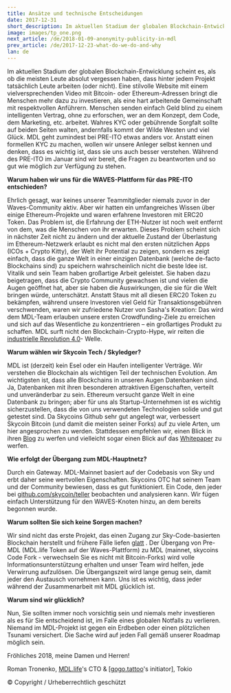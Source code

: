 ```yaml
---
title: Ansätze und technische Entscheidungen
date: 2017-12-31
short_description: Im aktuellen Stadium der globalen Blockchain-Entwicklung scheint es, als ob die meisten Leute absolut vergessen haben
image: images/tp_one.png
next_article: /de/2018-01-09-anonymity-publicity-in-mdl
prev_article: /de/2017-12-23-what-do-we-do-and-why
lan: de
---
```


Im aktuellen Stadium der globalen Blockchain-Entwicklung scheint es, als ob die meisten Leute absolut vergessen haben, dass hinter jedem Projekt tatsächlich Leute arbeiten (oder nicht). Eine stilvolle Website mit einem vielversprechenden Video mit Bitcoin- oder Ethereum-Adressen bringt die Menschen mehr dazu zu investieren, als eine hart arbeitende Gemeinschaft mit respektvollen Anführern. Menschen senden einfach Geld blind zu einem intelligenten Vertrag, ohne zu erforschen, wer an dem Konzept, dem Code, dem Marketing, etc. arbeitet. Wahres KYC oder gebührende Sorgfalt sollte auf beiden Seiten walten, andernfalls kommt der Wilde Westen und viel Glück. MDL geht zumindest bei PRE-ITO etwas anders vor. Anstatt einen formellen KYC zu machen, wollen wir unsere Anleger selbst kennen und denken, dass es wichtig ist, dass sie uns auch besser verstehen. Während des PRE-ITO im Januar sind wir bereit, die Fragen zu beantworten und so gut wie möglich zur Verfügung zu stehen.

**Warum haben wir uns für die WAVES-Plattform für das PRE-ITO entschieden?**

Ehrlich gesagt, war keines unserer Teammitglieder niemals zuvor in der Waves-Community aktiv. Aber wir hatten ein umfangreiches Wissen über einige Ethereum-Projekte und waren erfahrene Investoren mit ERC20 Token. Das Problem ist, die Erfahrung der ETH-Nutzer ist noch weit entfernt von dem, was die Menschen von ihr erwarten. Dieses Problem scheint sich in nächster Zeit nicht zu ändern und der aktuelle Zustand der Überlastung im Ethereum-Netzwerk erlaubt es nicht mal den ersten nützlichen Apps (ICOs + Crypto Kitty), der Welt ihr Potential zu zeigen, sondern es zeigt einfach, dass die ganze Welt in einer einzigen Datenbank (welche de-facto Blockchains sind) zu speichern wahrscheinlich nicht die beste Idee ist. Vitalik und sein Team haben großartige Arbeit geleistet. Sie haben dazu beigetragen, dass die Crypto Community gewachsen ist und vielen die Augen geöffnet hat, aber sie haben die Auswirkungen, die sie für die Welt bringen würde, unterschätzt. Anstatt Staus mit all diesen ERC20 Token zu bekämpfen, während unsere Investoren viel Geld für Transaktionsgebühren verschwenden, waren wir zufriedene Nutzer von Sasha's Kreation: Das wird dem MDL-Team erlauben unsere ersten Crowdfunding-Ziele zu erreichen und sich auf das Wesentliche zu konzentrieren – ein großartiges Produkt zu schaffen. MDL surft nicht den Blockchain-Crypto-Hype, wir reiten die [industrielle Revolution 4.0](https://en.wikipedia.org/wiki/Industry_4.0)- Welle.

**Warum wählen wir Skycoin Tech / Skyledger?**

MDL ist (derzeit) kein Esel oder ein Haufen intelligenter Verträge. Wir verstehen die Blockchain als wichtigen Teil der technischen Evolution. Am wichtigsten ist, dass alle Blockchains in unseren Augen Datenbanken sind. Ja, Datenbanken mit ihren besonderen attraktiven Eigenschaften, verteilt und unveränderbar zu sein. Ethereum versucht ganze Welt in eine Datenbank zu bringen; aber für uns als Startup-Unternehmen ist es wichtig sicherzustellen, dass die von uns verwendeten Technologien solide und gut getestet sind. Da Skycoins Github sehr gut angelegt war, verbessert Skycoin Bitcoin (und damit die meisten seiner Forks) auf zu viele Arten, um hier angesprochen zu werden. Stattdessen empfehlen wir, einen Blick in ihren [Blog](https://blog.skycoin.net) zu werfen und vielleicht sogar einen Blick auf das [Whitepaper](https://www.skycoin.net/whitepapers) zu werfen.

**Wie erfolgt der Übergang zum MDL-Hauptnetz?**

Durch ein Gateway. MDL-Mainnet basiert auf der Codebasis von Sky und erbt daher seine wertvollen Eigenschaften. Skycoins OTC hat seinem Team und der Community bewiesen, dass es gut funktioniert. Ein Code, den jeder bei [github.com/skycoin/teller](https://github.com/MDLlife/teller) beobachten und analysieren kann. Wir fügen einfach Unterstützung für den WAVES-Knoten hinzu, an dem bereits begonnen wurde.

**Warum sollten Sie sich keine Sorgen machen?**

Wir sind nicht das erste Projekt, das einen Zugang zur Sky-Code-basierten Blockchain herstellt und frühere Fälle liefen [glatt](https://otc.skycoin.net) . Der Übergang von Pre-MDL (MDL.life Token auf der Waves-Plattform) zu MDL (mainnet, skycoins Code Fork - verwechseln Sie es nicht mit Bitcoin-Forks) wird volle Informationsunterstützung erhalten und unser Team wird helfen, jede Verwirrung aufzulösen. Die Übergangszeit wird lange genug sein, damit jeder den Austausch vornehmen kann. Uns ist es wichtig, dass jeder während der Zusammenarbeit mit MDL glücklich ist.

**Warum sind wir glücklich?**

Nun, Sie sollten immer noch vorsichtig sein und niemals mehr investieren als es für Sie entscheidend ist, im Falle eines globalen Notfalls zu verlieren. Niemand im MDL-Projekt ist gegen ein Erdbeben oder einen plötzlichen Tsunami versichert. Die Sache wird auf jeden Fall gemäß unserer Roadmap möglich sein.

Fröhliches 2018, meine Damen und Herren!

Roman Tronenko, [MDL.life](http://MDL.life)'s CTO & [[gogo.tattoo](http://gogo.tattoo)'s initiator], Tokio

© Copyright / Urheberrechtlich geschützt
